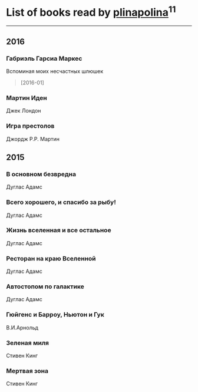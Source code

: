 # List of books read by [plinapolina](http://vk.com/id173746684)<sup>11</sup>
---

## 2016

### Габриэль Гарсиа Маркес
Вспоминая моих несчастных шлюшек
> [2016-01] 


### Мартин Иден
Джек Лондон


### Игра престолов
Джордж Р.Р. Мартин



## 2015

### В основном безвредна
Дуглас Адамс


### Всего хорошего, и спасибо за рыбу!
Дуглас Адамс


### Жизнь вселенная и все остальное
Дуглас Адамс


### Ресторан на краю Вселенной
Дуглас Адамс


### Автостопом по галактике
Дуглас Адамс


### Гюйгенс и Барроу, Ньютон и Гук
В.И.Арнольд


### Зеленая миля
Стивен Кинг


### Мертвая зона
Стивен Кинг



